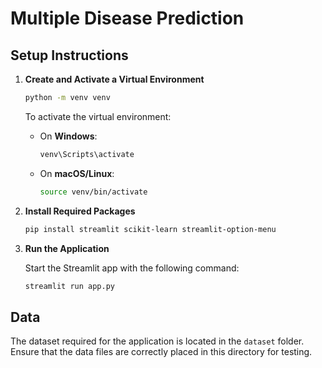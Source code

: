 # Multiple Disease Prediction

## Setup Instructions

1. **Create and Activate a Virtual Environment**

   ```bash
   python -m venv venv
   ```

   To activate the virtual environment:

   - On **Windows**:
     ```bash
     venv\Scripts\activate
     ```

   - On **macOS/Linux**:
     ```bash
     source venv/bin/activate
     ```

2. **Install Required Packages**

   ```bash
   pip install streamlit scikit-learn streamlit-option-menu
   ```

3. **Run the Application**

   Start the Streamlit app with the following command:

   ```bash
   streamlit run app.py
   ```

## Data

The dataset required for the application is located in the `dataset` folder. Ensure that the data files are correctly placed in this directory for testing.